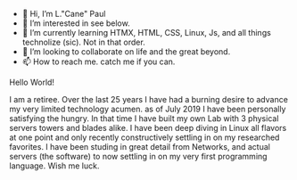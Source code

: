 - 👋 Hi, I’m L."Cane" Paul
- 👀 I’m interested in see below.
- 🌱 I’m currently learning HTMX, HTML, CSS, Linux, Js, and all things technolize (sic). Not in that order.
- 💞️ I’m looking to collaborate on life and the great beyond.
- 📫 How to reach me. catch me if you can.

<!---
CancerCane/CancerCane is a ✨ special ✨ repository because its `README.md` (this file) appears on your GitHub profile.
You can click the Preview link to take a look at your changes.
--->

Hello World!

I am a retiree. Over the last 25 years I have had a burning desire to advance my very limited technology acumen.
as of July 2019 I have been personally satisfying the hungry. In that time I have built my own Lab with 3 physical servers towers and blades
alike. I have been deep diving in Linux all flavors at one point and only recently constructively settling in on my researched favorites.
I have been studing in great detail from Networks, and actual servers (the software) to now settling in on my very first programming language.
Wish me luck.
